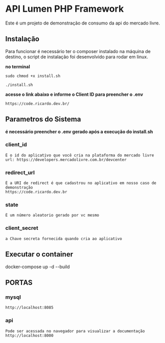# API Lumen PHP Framework

Este é um projeto de demonstração de consumo da api do mercado livre.

## Instalação

Para funcionar é necessário ter o composer instalado na máquina de destino, o script de instalação foi desenvolvido para rodar em linux.

**no terminal**
    
    sudo chmod +x install.sh
    
    ./install.sh
**acesse o link abaixo e informe o Client ID para preencher o .env**

    https://code.ricardo.dev.br/

## Parametros do Sistema

  **é necessário preencher o .env gerado após a execução do install.sh**
  
 ### **client_id**
    É o id do aplicativo que você cria na plataforma do mercado livre
    url: https://developers.mercadolivre.com.br/devcenter
  
  ### **redirect_url**
    É a URI de redirect é que cadastrou no aplicativo em nosso caso de demonstração
    https://code.ricardo.dev.br
  
  ###  **state**
    É um número aleatorio gerado por vc mesmo

  ###  **client_secret**
    a Chave secreta fornecida quando cria ao aplicativo

  ## Executar o container

  docker-compose up -d --build

  ## PORTAS
    
  ### **mysql**
    
    http://localhost:8085
  
  ### **api**
    
    Pode ser acessada no navegador para visualizar a documentação
    http://localhost:8000


